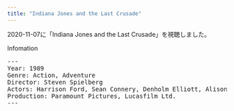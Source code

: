 ```yaml
---
title: "Indiana Jones and the Last Crusade"
---
```

2020-11-07に「Indiana Jones and the Last Crusade」を視聴しました。

Infomation
<pre>
---
Year: 1989
Genre: Action, Adventure
Director: Steven Spielberg
Actors: Harrison Ford, Sean Connery, Denholm Elliott, Alison Doody
Production: Paramount Pictures, Lucasfilm Ltd.
---
</pre>